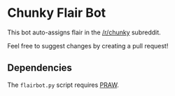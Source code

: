 Chunky Flair Bot
================

This bot auto-assigns flair in the [/r/chunky](https://www.reddit.com/r/chunky) subreddit.

Feel free to suggest changes by creating a pull request!

Dependencies
------------

The `flairbot.py` script requires [PRAW](https://praw.readthedocs.org/en/stable/).
